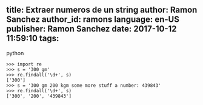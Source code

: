 title: Extraer numeros de un string
author: Ramon Sanchez
author_id: ramons
language: en-US
publisher: Ramon Sanchez
date: 2017-10-12 11:59:10
tags:
---
python
```
>>> import re
>>> s = '300 gm'
>>> re.findall('\d+', s)
['300']
>>> s = '300 gm 200 kgm some more stuff a number: 439843'
>>> re.findall('\d+', s)
['300', '200', '439843']
```